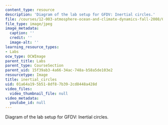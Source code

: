 ```yaml
---
content_type: resource
description: 'Diagram of the lab setup for GFDV: Inertial circles.'
file: /courses/12-003-atmosphere-ocean-and-climate-dynamics-fall-2008/01a64a195b518df87b392cd8448a428d_inertial_circles.jpg
file_type: image/jpeg
image_metadata:
  caption: ''
  credit: ''
  image-alt: ''
learning_resource_types:
- Labs
ocw_type: OCWImage
parent_title: Labs
parent_type: CourseSection
parent_uid: 15f39ab3-4a66-34ac-748a-b58a5de103e2
resourcetype: Image
title: inertial_circles
uid: 01a64a19-5b51-8df8-7b39-2cd8448a428d
video_files:
  video_thumbnail_file: null
video_metadata:
  youtube_id: null
---
```

Diagram of the lab setup for GFDV: Inertial circles.

